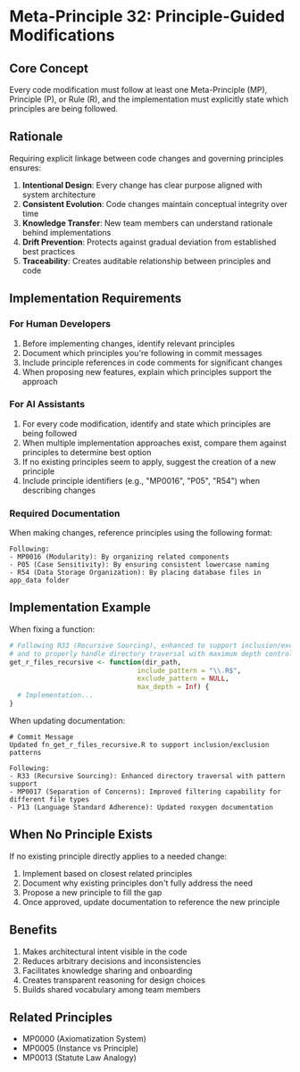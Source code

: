 # Meta-Principle 32: Principle-Guided Modifications

## Core Concept
Every code modification must follow at least one Meta-Principle (MP), Principle (P), or Rule (R), and the implementation must explicitly state which principles are being followed.

## Rationale
Requiring explicit linkage between code changes and governing principles ensures:

1. **Intentional Design**: Every change has clear purpose aligned with system architecture 
2. **Consistent Evolution**: Code changes maintain conceptual integrity over time
3. **Knowledge Transfer**: New team members can understand rationale behind implementations
4. **Drift Prevention**: Protects against gradual deviation from established best practices
5. **Traceability**: Creates auditable relationship between principles and code

## Implementation Requirements

### For Human Developers
1. Before implementing changes, identify relevant principles
2. Document which principles you're following in commit messages
3. Include principle references in code comments for significant changes
4. When proposing new features, explain which principles support the approach

### For AI Assistants
1. For every code modification, identify and state which principles are being followed
2. When multiple implementation approaches exist, compare them against principles to determine best option
3. If no existing principles seem to apply, suggest the creation of a new principle
4. Include principle identifiers (e.g., "MP0016", "P05", "R54") when describing changes

### Required Documentation
When making changes, reference principles using the following format:

```
Following:
- MP0016 (Modularity): By organizing related components
- P05 (Case Sensitivity): By ensuring consistent lowercase naming
- R54 (Data Storage Organization): By placing database files in app_data folder
```

## Implementation Example
When fixing a function:

```r
# Following R33 (Recursive Sourcing), enhanced to support inclusion/exclusion patterns
# and to properly handle directory traversal with maximum depth control
get_r_files_recursive <- function(dir_path, 
                                include_pattern = "\\.R$", 
                                exclude_pattern = NULL,
                                max_depth = Inf) {
  # Implementation...
}
```

When updating documentation:

```
# Commit Message
Updated fn_get_r_files_recursive.R to support inclusion/exclusion patterns

Following:
- R33 (Recursive Sourcing): Enhanced directory traversal with pattern support
- MP0017 (Separation of Concerns): Improved filtering capability for different file types
- P13 (Language Standard Adherence): Updated roxygen documentation
```

## When No Principle Exists
If no existing principle directly applies to a needed change:

1. Implement based on closest related principles
2. Document why existing principles don't fully address the need
3. Propose a new principle to fill the gap
4. Once approved, update documentation to reference the new principle

## Benefits
1. Makes architectural intent visible in the code
2. Reduces arbitrary decisions and inconsistencies
3. Facilitates knowledge sharing and onboarding
4. Creates transparent reasoning for design choices
5. Builds shared vocabulary among team members

## Related Principles
- MP0000 (Axiomatization System)
- MP0005 (Instance vs Principle)
- MP0013 (Statute Law Analogy)
